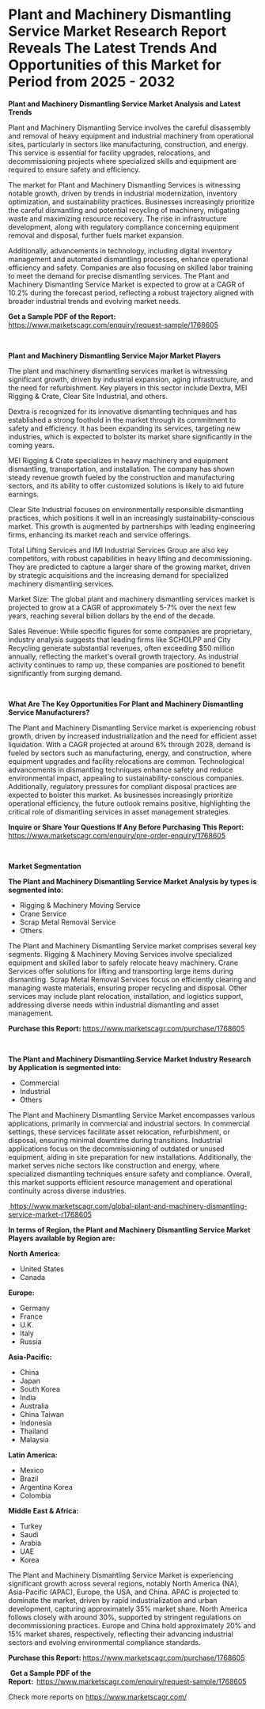 <p><h1>Plant and Machinery Dismantling Service Market Research Report Reveals The Latest Trends And Opportunities of this Market for Period from 2025 - 2032</h1></p><p><strong>Plant and Machinery Dismantling Service Market Analysis and Latest Trends</strong></p>
<p><p>Plant and Machinery Dismantling Service involves the careful disassembly and removal of heavy equipment and industrial machinery from operational sites, particularly in sectors like manufacturing, construction, and energy. This service is essential for facility upgrades, relocations, and decommissioning projects where specialized skills and equipment are required to ensure safety and efficiency.</p><p>The market for Plant and Machinery Dismantling Services is witnessing notable growth, driven by trends in industrial modernization, inventory optimization, and sustainability practices. Businesses increasingly prioritize the careful dismantling and potential recycling of machinery, mitigating waste and maximizing resource recovery. The rise in infrastructure development, along with regulatory compliance concerning equipment removal and disposal, further fuels market expansion.</p><p>Additionally, advancements in technology, including digital inventory management and automated dismantling processes, enhance operational efficiency and safety. Companies are also focusing on skilled labor training to meet the demand for precise dismantling services. The Plant and Machinery Dismantling Service Market is expected to grow at a CAGR of 10.2% during the forecast period, reflecting a robust trajectory aligned with broader industrial trends and evolving market needs.</p></p>
<p><strong>Get a Sample PDF of the Report:&nbsp;</strong> <a href="https://www.marketscagr.com/enquiry/request-sample/1768605?utm_campaign=2648&utm_medium=2&utm_source=Github&utm_content=ia&utm_term=11032025&utm_id=plant-and-machinery-dismantling-service">https://www.marketscagr.com/enquiry/request-sample/1768605</a></p>
<p>&nbsp;</p>
<p><strong>Plant and Machinery Dismantling Service Major Market Players</strong></p>
<p><p>The plant and machinery dismantling services market is witnessing significant growth, driven by industrial expansion, aging infrastructure, and the need for refurbishment. Key players in this sector include Dextra, MEI Rigging & Crate, Clear Site Industrial, and others. </p><p>Dextra is recognized for its innovative dismantling techniques and has established a strong foothold in the market through its commitment to safety and efficiency. It has been expanding its services, targeting new industries, which is expected to bolster its market share significantly in the coming years.</p><p>MEI Rigging & Crate specializes in heavy machinery and equipment dismantling, transportation, and installation. The company has shown steady revenue growth fueled by the construction and manufacturing sectors, and its ability to offer customized solutions is likely to aid future earnings.</p><p>Clear Site Industrial focuses on environmentally responsible dismantling practices, which positions it well in an increasingly sustainability-conscious market. This growth is augmented by partnerships with leading engineering firms, enhancing its market reach and service offerings.</p><p>Total Lifting Services and IMI Industrial Services Group are also key competitors, with robust capabilities in heavy lifting and decommissioning. They are predicted to capture a larger share of the growing market, driven by strategic acquisitions and the increasing demand for specialized machinery dismantling services.</p><p>Market Size: The global plant and machinery dismantling services market is projected to grow at a CAGR of approximately 5-7% over the next few years, reaching several billion dollars by the end of the decade.</p><p>Sales Revenue: While specific figures for some companies are proprietary, industry analysis suggests that leading firms like SCHOLPP and City Recycling generate substantial revenues, often exceeding $50 million annually, reflecting the market's overall growth trajectory. As industrial activity continues to ramp up, these companies are positioned to benefit significantly from surging demand.</p></p>
<p>&nbsp;</p>
<p><strong>What Are The Key Opportunities For Plant and Machinery Dismantling Service Manufacturers?</strong></p>
<p><p>The Plant and Machinery Dismantling Service market is experiencing robust growth, driven by increased industrialization and the need for efficient asset liquidation. With a CAGR projected at around 6% through 2028, demand is fueled by sectors such as manufacturing, energy, and construction, where equipment upgrades and facility relocations are common. Technological advancements in dismantling techniques enhance safety and reduce environmental impact, appealing to sustainability-conscious companies. Additionally, regulatory pressures for compliant disposal practices are expected to bolster this market. As businesses increasingly prioritize operational efficiency, the future outlook remains positive, highlighting the critical role of dismantling services in asset management strategies.</p></p>
<p><strong>Inquire or Share Your Questions If Any Before Purchasing This Report:</strong> <a href="https://www.marketscagr.com/enquiry/pre-order-enquiry/1768605?utm_campaign=2648&utm_medium=2&utm_source=Github&utm_content=ia&utm_term=11032025&utm_id=plant-and-machinery-dismantling-service">https://www.marketscagr.com/enquiry/pre-order-enquiry/1768605</a></p>
<p>&nbsp;</p>
<p><strong>Market Segmentation</strong></p>
<p><strong>The Plant and Machinery Dismantling Service Market Analysis by types is segmented into:</strong></p>
<p><ul><li>Rigging & Machinery Moving Service</li><li>Crane Service</li><li>Scrap Metal Removal Service</li><li>Others</li></ul></p>
<p><p>The Plant and Machinery Dismantling Service market comprises several key segments. Rigging & Machinery Moving Services involve specialized equipment and skilled labor to safely relocate heavy machinery. Crane Services offer solutions for lifting and transporting large items during dismantling. Scrap Metal Removal Services focus on efficiently clearing and managing waste materials, ensuring proper recycling and disposal. Other services may include plant relocation, installation, and logistics support, addressing diverse needs within industrial dismantling and asset management.</p></p>
<p><strong>Purchase this Report:&nbsp;</strong><a href="https://www.marketscagr.com/purchase/1768605?utm_campaign=2648&utm_medium=2&utm_source=Github&utm_content=ia&utm_term=11032025&utm_id=plant-and-machinery-dismantling-service">https://www.marketscagr.com/purchase/1768605</a></p>
<p>&nbsp;</p>
<p><strong>The Plant and Machinery Dismantling Service Market Industry Research by Application is segmented into:</strong></p>
<p><ul><li>Commercial</li><li>Industrial</li><li>Others</li></ul></p>
<p><p>The Plant and Machinery Dismantling Service Market encompasses various applications, primarily in commercial and industrial sectors. In commercial settings, these services facilitate asset relocation, refurbishment, or disposal, ensuring minimal downtime during transitions. Industrial applications focus on the decommissioning of outdated or unused equipment, aiding in site preparation for new installations. Additionally, the market serves niche sectors like construction and energy, where specialized dismantling techniques ensure safety and compliance. Overall, this market supports efficient resource management and operational continuity across diverse industries.</p></p>
<p><a href="https://www.marketscagr.com/global-plant-and-machinery-dismantling-service-market-r1768605?utm_campaign=2648&utm_medium=2&utm_source=Github&utm_content=ia&utm_term=11032025&utm_id=plant-and-machinery-dismantling-service">&nbsp;https://www.marketscagr.com/global-plant-and-machinery-dismantling-service-market-r1768605</a></p>
<p><strong>In terms of Region, the Plant and Machinery Dismantling Service Market Players available by Region are:</strong></p>
<p>
    <p> <strong> North America: </strong>
        <ul>
            <li>United States</li>
            <li>Canada</li>
        </ul>
        </p> 
    <p> <strong> Europe: </strong>
        <ul>
            <li>Germany</li>
            <li>France</li>
            <li>U.K.</li>
            <li>Italy</li>
            <li>Russia</li>
        </ul>
        </p> 
    <p> <strong> Asia-Pacific: </strong>
        <ul>
            <li>China</li>
            <li>Japan</li>
            <li>South Korea</li>
            <li>India</li>
            <li>Australia</li>
            <li>China Taiwan</li>
            <li>Indonesia</li>
            <li>Thailand</li>
            <li>Malaysia</li>
        </ul>
        </p> 
    <p> <strong> Latin America: </strong>
        <ul>
            <li>Mexico</li>
            <li>Brazil</li>
            <li>Argentina Korea</li>
            <li>Colombia</li>
        </ul>
        </p> 
    <p> <strong> Middle East & Africa: </strong>
        <ul>
            <li>Turkey</li>
            <li>Saudi</li>
            <li>Arabia</li>
            <li>UAE</li>
            <li>Korea</li>
        </ul>
    </p>
    </p>
<p><p>The Plant and Machinery Dismantling Service Market is experiencing significant growth across several regions, notably North America (NA), Asia-Pacific (APAC), Europe, the USA, and China. APAC is projected to dominate the market, driven by rapid industrialization and urban development, capturing approximately 35% market share. North America follows closely with around 30%, supported by stringent regulations on decommissioning practices. Europe and China hold approximately 20% and 15% market shares, respectively, reflecting their advancing industrial sectors and evolving environmental compliance standards.</p></p>
<p><strong>Purchase this Report: </strong><a href="https://www.marketscagr.com/purchase/1768605?utm_campaign=2648&utm_medium=2&utm_source=Github&utm_content=ia&utm_term=11032025&utm_id=plant-and-machinery-dismantling-service">https://www.marketscagr.com/purchase/1768605</a></p>
<p>&nbsp;<strong>Get a Sample PDF of the Report:&nbsp;&nbsp;</strong><a href="https://www.marketscagr.com/enquiry/request-sample/1768605?utm_campaign=2648&utm_medium=2&utm_source=Github&utm_content=ia&utm_term=11032025&utm_id=plant-and-machinery-dismantling-service">https://www.marketscagr.com/enquiry/request-sample/1768605</a></p>
<p><strong></strong></p>
<p>Check more reports on <a href="https://www.marketscagr.com/?utm_campaign=2648&utm_medium=2&utm_source=Github&utm_content=ia&utm_term=11032025&utm_id=plant-and-machinery-dismantling-service">https://www.marketscagr.com/</a></p>
